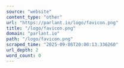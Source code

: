 ```yaml
---
source: "website"
content_type: "other"
url: "https://parlant.io/logo/favicon.png"
title: "/logo/favicon.png"
domain: "parlant.io"
path: "/logo/favicon.png"
scraped_time: "2025-09-08T20:00:13.336260"
url_depth: 2
word_count: 0
---
```


